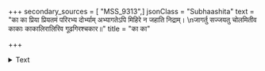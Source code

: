 +++
secondary_sources = [ "MSS_9313",]
jsonClass = "Subhaashita"
text = "का का प्रिया प्रियतमं परिरभ्य दोर्भ्याम् अभ्यागतेऽपि मिहिरे न जहाति निद्राम्।  \nजागर्तु सज्जयतु चोलमितीव काकाः काकालिरालिरिव गूढगिरश्चकार॥"
title = "का का"

+++

<details><summary>Text</summary>

का का प्रिया प्रियतमं परिरभ्य दोर्भ्याम् अभ्यागतेऽपि मिहिरे न जहाति निद्राम्।  
जागर्तु सज्जयतु चोलमितीव काकाः काकालिरालिरिव गूढगिरश्चकार॥
</details>
